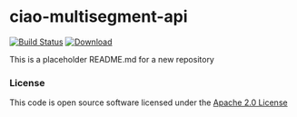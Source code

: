 # ciao-multisegment-api

[![Build Status](https://travis-ci.org/hmrc/ciao-multisegment-api.svg)](https://travis-ci.org/hmrc/ciao-multisegment-api) [ ![Download](https://api.bintray.com/packages/hmrc/releases/ciao-multisegment-api/images/download.svg) ](https://bintray.com/hmrc/releases/ciao-multisegment-api/_latestVersion)

This is a placeholder README.md for a new repository

### License

This code is open source software licensed under the [Apache 2.0 License]("http://www.apache.org/licenses/LICENSE-2.0.html")